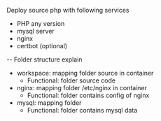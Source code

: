 Deploy source php with following services
+ PHP any version
+ mysql server
+ nginx
+ certbot (optional)

-- Folder structure explain
+ workspace: mapping folder source in container 
    + Functional: folder source code
+ nginx: mapping folder /etc/nginx in container
    + Functional: folder contains config of nginx
+ mysql: mapping folder 
    + Functional: folder contains mysql data

